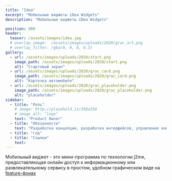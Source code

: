 ```yaml
---
title: "Idea"
excerpt: "Мобильные виджеты iDea Widgets"
description: "Мобильные виджеты iDea Widgets"

position: 900
header:
  teaser: /assets/images/idea.jpg
  # overlay_image:  /assets/images/uploads/2020/grac_art.png
  # overlay_filter: rgba(0, 0, 0, 0.3)
gallery:
  - url: /assets/images/uploads/2020/start.png
    image_path: /assets/images/uploads/2020/start.png
    alt: "Стартовый экран"
  - url: /assets/images/uploads/2020/grac_card.png
    image_path: /assets/images/uploads/2020/grac_card.png
    alt: "Карточка автомобиля"
  - url: /assets/images/uploads/2020/grac_placeholder.png
    image_path: /assets/images/uploads/2020/grac_placeholder.png
    alt: "placeholder"
sidebar:
  - title: "Роль"
    # image: http://placehold.it/350x250
    # image_alt: "logo"
    text: "Product Owner"
  - title: "Обязанности"
    text: "Разработка концепции, разработка интерфейсов, управление командой"
  - title: "год"
  - title: "Ссылки"
    text:
---
```


Мобильный виджет - это мини-программа по технологии j2me, предоставляющая онлайн доступ к информационному или развлекательному сервису в простом, удобном графическом виде на [feature-фонах](https://ru.wikipedia.org/wiki/Фичерфон)
